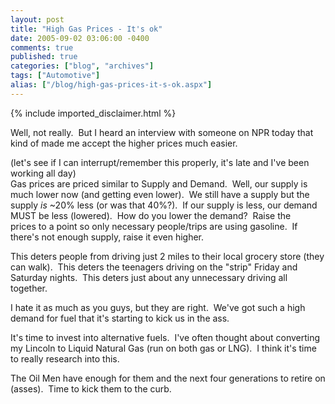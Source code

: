 ```yaml
---
layout: post
title: "High Gas Prices - It's ok"
date: 2005-09-02 03:06:00 -0400
comments: true
published: true
categories: ["blog", "archives"]
tags: ["Automotive"]
alias: ["/blog/high-gas-prices-it-s-ok.aspx"]
---
```

<!-- more -->
{% include imported_disclaimer.html %}
<P>Well, not really.&nbsp; But I heard an interview with someone on NPR today that kind of made me accept the higher prices much easier.<?xml:namespace prefix = o ns = "urn:schemas-microsoft-com:office:office" /><o:p></o:p></P>
<P>(let's see if I can interrupt/remember this properly, it's late and I've been working all day)<BR>Gas prices are priced similar to Supply and Demand.&nbsp; Well, our supply is much lower now (and getting even lower).&nbsp; We still have a supply&nbsp;but&nbsp;the supply <EM>is</EM> ~20% less (or was that 40%?).&nbsp; If our supply is less,&nbsp;our demand MUST be less (lowered).&nbsp; How do you&nbsp;lower the demand?&nbsp; Raise the prices&nbsp;to a point&nbsp;so only necessary people/trips are using gasoline.&nbsp; If there's not enough supply, raise it even higher.&nbsp; <o:p></o:p></P>
<P>This deters people from driving just 2 miles to their local grocery store (they can walk).&nbsp; This deters the teenagers driving on the "strip" Friday and Saturday nights.&nbsp; This deters just about any unnecessary driving all together.<o:p></o:p></P>
<P>I hate it as much as you guys, but&nbsp;they are&nbsp;right.&nbsp; We've got such a high demand for fuel that it's starting to kick us in the ass.<o:p></o:p></P>
<P>It's time to invest into alternative fuels.&nbsp; I've often thought about converting my <?xml:namespace prefix = st1 ns = "urn:schemas-microsoft-com:office:smarttags" /><st1:City w:st="on"><st1:place w:st="on">Lincoln</st1:place></st1:City> to Liquid&nbsp;Natural Gas (run on both gas or LNG).&nbsp; I think it's time to really research into this.<o:p></o:p></P>
<P>The Oil Men have enough for them and the next four generations&nbsp;to retire on (asses).&nbsp; Time to kick them to the curb.</P>
<P class=MsoNormal style="MARGIN: 0in 0in 0pt"><o:p>&nbsp;</o:p></P>
